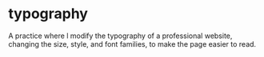 # typography
A practice where l modify the typography of a professional website, changing the size, style, and font families, to make the page easier to read.

